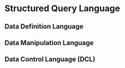 # Structured Query Language


## Data Definition Language




## Data Manipulation Language




## Data Control Language (DCL)



